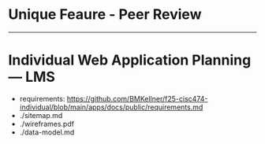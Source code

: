 # Unique Feaure - Peer Review
---
# Individual Web Application Planning — LMS
- requirements: https://github.com/BMKellner/f25-cisc474-individual/blob/main/apps/docs/public/requirements.md
- ./sitemap.md
- ./wireframes.pdf
- ./data-model.md



